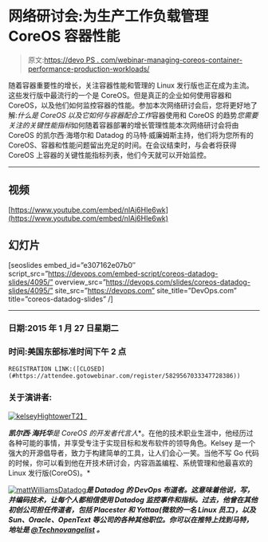 # 网络研讨会:为生产工作负载管理 CoreOS 容器性能

> 原文:[https://devo PS . com/webinar-managing-coreos-container-performance-production-workloads/](https://devops.com/webinar-managing-coreos-container-performance-production-workloads/)

随着容器重要性的增长，关注容器性能和管理的 Linux 发行版也正在成为主流。这些发行版中最流行的一个是 CoreOS。但是真正的企业如何使用容器和 CoreOS，以及他们如何监控容器的性能。参加本次网络研讨会后，您将更好地了解:*什么是 CoreOS 以及它如何与容器配合工作*容器使用和 CoreOS 的趋势*您需要关注的关键性能指标*如何随着容器部署的增长管理性能本次网络研讨会将由 CoreOS 的凯尔西·海塔尔和 Datadog 的马特·威廉姆斯主持，他们将为您所有的 CoreOS、容器和性能问题留出充足的时间。在会议结束时，与会者将获得 CoreOS 上容器的关键性能指标列表，他们今天就可以开始监控。

* * *

## 视频

[https://www.youtube.com/embed/nlAj6Hle6wk](https://www.youtube.com/embed/nlAj6Hle6wk)

## 幻灯片

[seoslides embed_id=”e307162e07b0″ script_src=”https://devops.com/embed-script/coreos-datadog-slides/4095/” overview_src=”https://devops.com/slides/coreos-datadog-slides/4095/” site_src=”https://devops.com” site_title=”DevOps.com” title=”coreos-datadog-slides” /]

* * *

### **日期:2015 年 1 月 27 日星期二**

### **时间:美国东部标准时间**下午 2 点

```
REGISTRATION LINK:([CLOSED](#https://attendee.gotowebinar.com/register/5829567033347728386)) 
```

### **关于演讲者:**

[![kelseyHightower](../Images/11b2e7942ee9a1d85866bb52b5fad456.png)T2】](https://devops.com/wp-content/uploads/2014/12/kelseyHightower.jpg)

***凯尔西·海托华**是 CoreOS 的**开发者代言人**。在他的技术职业生涯中，他经历过各种可能的事情，并享受专注于实现目标和发布软件的领导角色。Kelsey 是一个强大的开源倡导者，致力于构建简单的工具，让人们会心一笑。当他不写 Go 代码的时候，你可以看到他在开技术研讨会，内容涵盖编程、系统管理和他最喜欢的 Linux 发行版(CoreOS)。*

[![mattWilliamsDatadog](../Images/89abb16fdda3560c3777f98ca6ea2384.png)](https://devops.com/wp-content/uploads/2014/12/mattWilliamsDatadog.png)***是 Datadog 的 **DevOps 布道者**。这意味着他说，写，并编码技术，让每个人都相信使用 Datadog 监控事件和指标。过去，他曾在其他初创公司担任传道者，包括 Placester 和 Yottaa(微软的一名 Linux 员工)，以及 Sun、Oracle、OpenText 等公司的各种其他职位。你可以在推特上找到马特，地址是 [@Technovangelist](https://twitter.com/Technovangelist) 。***